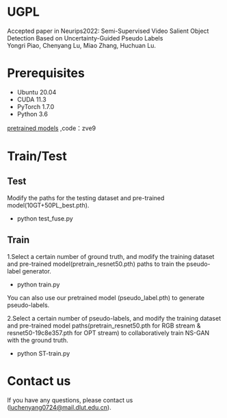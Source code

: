 # UGPL
Accepted paper in Neurips2022:
Semi-Supervised Video Salient Object Detection Based on Uncertainty-Guided Pseudo Labels  
Yongri Piao, Chenyang Lu, Miao Zhang, Huchuan Lu.

# Prerequisites
- Ubuntu 20.04
- CUDA 11.3
- PyTorch 1.7.0
- Python 3.6

[pretrained models](https://pan.baidu.com/s/1hEts3xx_pwY-Fejmepj0SQ) ,code：zve9
# Train/Test
## Test
Modify the paths for the testing dataset and pre-trained model(10GT+50PL_best.pth).  
- python test_fuse.py

## Train
1.Select a certain number of ground truth, and modify the training dataset and pre-trained model(pretrain_resnet50.pth) paths to train the pseudo-label generator.  
- python train.py  

You can also use our pretrained model (pseudo_label.pth) to generate pseudo-labels.

2.Select a certain number of pseudo-labels, and modify the training dataset and pre-trained model paths(pretrain_resnet50.pth for RGB stream & resnet50-19c8e357.pth for OPT stream) to collaboratively train NS-GAN with the ground truth.  
- python ST-train.py  

# Contact us
If you have any questions, please contact us (luchenyang0724@mail.dlut.edu.cn).  
